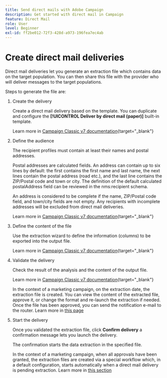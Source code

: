 ```yaml
---
title: Send direct mails with Adobe Campaign
description: Get started with direct mail in Campaign
feature: Direct Mail
role: User
level: Beginner
exl-id: ff2be012-72f3-428d-a973-196fea7ec4ab
---
```

# Create direct mail deliveries

Direct mail deliveries let you generate an extraction file which contains data on the target population. You can then share this file with the provider who will deliver messages to the target populations.

Steps to generate the file are:

1. Create the delivery

    Create a direct mail delivery based on the template. You can duplicate and configure the **[!UICONTROL Deliver by direct mail (paper)]** built-in template.

    Learn more in [Campaign Classic v7 documentation](https://experienceleague.adobe.com/docs/campaign-classic/using/sending-messages/sending-direct-mail/creating-a-direct-mail-delivery.html){target="_blank"}

1. Define the audience

    The recipient profiles must contain at least their names and postal addresses.

    Postal addresses are calculated fields. An address can contain up to six lines by default: the first contains the first name and last name, the next lines contain the postal address (road etc.), and the last line contains the ZIP/Postal code and town or city. The definition of the default calculated postalAddress field can be reviewed in the nms:recipient schema.

    An address is considered to be complete if the name, ZIP/Postal code field, and town/city fields are not empty. Any recipients with incomplete addresses will be excluded from direct mail deliveries. 

    Learn more in [Campaign Classic v7 documentation](https://experienceleague.adobe.com/docs/campaign-classic/using/sending-messages/key-steps-when-creating-a-delivery/steps-defining-the-target-population.html){target="_blank"}

1. Define the content of the file

    Use the extraction wizard to define the information (columns) to be exported into the output file. 

    Learn more in [Campaign Classic v7 documentation](https://experienceleague.adobe.com/docs/campaign-classic/using/sending-messages/sending-direct-mail/defining-the-direct-mail-content.html){target="_blank"}

1. Validate the delivery

    Check the result of the analysis and the content of the output file. 

    Learn more in [Campaign Classic v7 documentation](https://experienceleague.adobe.com/docs/campaign-classic/using/sending-messages/sending-direct-mail/validating.html){target="_blank"}

    In the context of a marketing campaign, on the extraction date, the extraction file is created. You can view the content of the extracted file, approve it, or change the format and re-launch the extraction if needed. Once the file has been approved, you can send the notification e-mail to the router. Learn more in [this page](https://experienceleague.adobe.com/docs/campaign/automation/campaign-orchestration/marketing-campaign-approval.html)

1. Start the  delivery

    Once you validated the extraction file, click **Confirm delivery** a confirmation message lets you launch the delivery.

    The confirmation starts the data extraction in the specified file.

    In the context of a marketing campaign, when all approvals have been granted, the extraction files are created via a special workflow which, in a default configuration, starts automatically when a direct mail delivery is pending extraction. Learn more in [this section](https://experienceleague.adobe.com/docs/campaign/automation/campaign-orchestration/marketing-campaign-deliveries.html)
